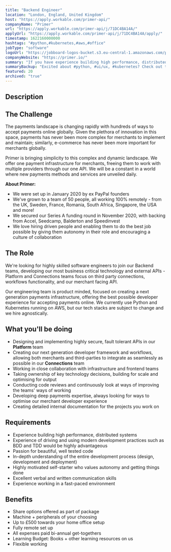 ```yaml
---
title: "Backend Engineer"
location: "London, England, United Kingdom"
host: "https://apply.workable.com/primer-api/"
companyName: "Primer"
url: "https://apply.workable.com/primer-api/j/71DC4BA14A/"
applyUrl: "https://apply.workable.com/primer-api/j/71DC4BA14A/apply/"
timestamp: 1622160000000
hashtags: "#python,#kubernetes,#aws,#office"
jobType: "software"
logoUrl: "https://jobboard-logos-bucket.s3.eu-central-1.amazonaws.com/primer"
companyWebsite: "https://primer.io/"
summary: "If you have experience building high performance, distributed systems, consider applying to Primer's job post for a new backend engineer."
summaryBackup: "Excited about #python, #ui/ux, #kubernetes? Check out this job post!"
featured: 20
archived: "true"
---
```


## Description

## The Challenge

The payments landscape is changing rapidly with hundreds of ways to accept payments online globally. Given the plethora of innovation in this space, payments has never been more complex for merchants to implement and maintain; similarly, e-commerce has never been more important for merchants globally.

Primer is bringing simplicity to this complex and dynamic landscape. We offer one payment infrastructure for merchants, freeing them to work with multiple providers through our one API. We will be a constant in a world where new payments methods and services are unveiled daily.

**About Primer:**

*   We were set up in January 2020 by ex PayPal founders
*   We've grown to a team of 50 people, all working 100% remotely - from the UK, Sweden, France, Romania, South Africa, Singapore, the USA and more!
*   We secured our Series A funding round in November 2020, with backing from Accel, Seedcamp, Balderton and Speedinvest
*   We love hiring driven people and enabling them to do the best job possible by giving them autonomy in their role and encouraging a culture of collaboration

## The Role

We're looking for highly skilled software engineers to join our Backend teams, developing our most business critical technology and external APIs - Platform and Connections teams focus on third party connections, workflows functionality, and our merchant facing API.

Our engineering team is product minded, focused on creating a next generation payments infrastructure, offering the best possible developer experience for accepting payments online. We currently use Python and Kubernetes running on AWS, but our tech stacks are subject to change and we hire agnostically.

## What you'll be doing

*   Designing and implementing highly secure, fault tolerant APIs in our **Platform** team
*   Creating our next generation developer framework and workflows, allowing both merchants and third-parties to integrate as seamlessly as possible in our **Connections** team
*   Working in close collaboration with infrastructure and frontend teams
*   Taking ownership of key technology decisions, building for scale and optimising for output
*   Conducting code reviews and continuously look at ways of improving the teams' ways of working
*   Developing deep payments expertise, always looking for ways to optimise our merchant developer experience
*   Creating detailed internal documentation for the projects you work on

## Requirements

*   Experience building high performance, distributed systems
*   Experience of driving and using modern development practices such as BDD and TDD would be highly advantageous
*   Passion for beautiful, well tested code
*   In-depth understanding of the entire development process (design, development and deployment)
*   Highly motivated self-starter who values autonomy and getting things done
*   Excellent verbal and written communication skills
*   Experience working in a fast-paced environment

## Benefits

*   Share options offered as part of package
*   Machine + peripherals of your choosing
*   Up to £500 towards your home office setup
*   Fully remote set up
*   All expenses paid bi-annual get-togethers
*   Learning Budget: Books + other learning resources on us
*   Flexible working
